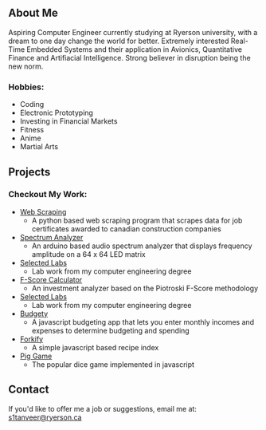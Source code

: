 ## About Me

Aspiring Computer Engineer currently studying at Ryerson university, with a dream to one day change the world for better. Extremely interested Real-Time Embedded Systems and their application in Avionics, Quantitative Finance and Artifiacial Intelligence. Strong believer in disruption being the new norm. 

### Hobbies:
* Coding 
* Electronic Prototyping
* Investing in Financial Markets
* Fitness
* Anime 
* Martial Arts

## Projects

### Checkout My Work:
* [Web Scraping](https://sarmadtanveer.github.io/dcn-scraping/)
  * A python based web scraping program that scrapes data for job certificates awarded to canadian construction companies
* [Spectrum Analyzer](https://sarmadtanveer.github.io/spectrum-analyzer/)
  * An arduino based audio spectrum analyzer that displays frequency amplitude on a 64 x 64 LED matrix
* [Selected Labs](https://sarmadtanveer.github.io/labs/)
  * Lab work from my computer engineering degree
* [F-Score Calculator](https://sarmadtanveer.github.io/F-Score-Calculator/)
  * An investment analyzer based on the Piotroski F-Score methodology
* [Selected Labs](https://sarmadtanveer.github.io/labs/)
  * Lab work from my computer engineering degree
* [Budgety](/Budgety/index.html)
  * A javascript budgeting app that lets you enter monthly incomes and expenses to determine budgeting and spending
* [Forkify](/forkify/index.html)
  * A simple javascript based recipe index
* [Pig Game](/pigGame/index.html)
  * The popular dice game implemented in javascript

## Contact

If you'd like to offer me a job or suggestions, email me at: s1tanveer@ryerson.ca
